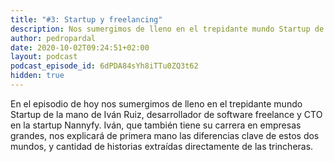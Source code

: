 ```yaml
---
title: "#3: Startup y freelancing"
description: Nos sumergimos de lleno en el trepidante mundo Startup de la mano de Iván Ruiz, desarrollador de software freelance y CTO en la startup Nannyfy
author: pedropardal
date: 2020-10-02T09:24:51+02:00
layout: podcast
podcast_episode_id: 6dPDA84sYh8iTTu0ZQ3t62
hidden: true
---
```


En el episodio de hoy nos sumergimos de lleno en el trepidante mundo Startup de la mano de Iván Ruiz, desarrollador de software freelance y CTO en la startup Nannyfy. Iván, que también tiene su carrera en empresas grandes, nos explicará de primera mano las diferencias clave de estos dos mundos, y cantidad de historias extraídas directamente de las trincheras.
